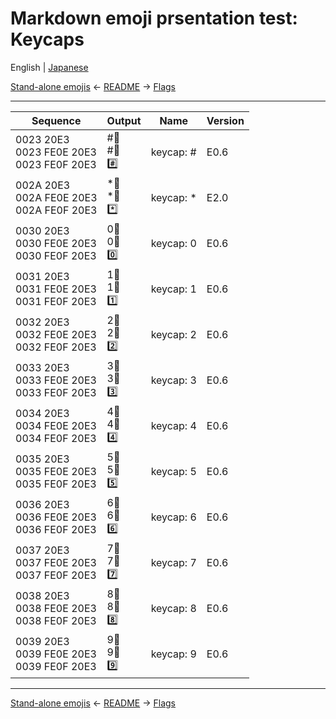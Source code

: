 # Markdown emoji prsentation test: Keycaps

English | [Japanese](../ja/keycaps.md)

[Stand-alone emojis](basic-emojis.md) ← [README](../README.md) → [Flags](flags.md)

----------------------------------------

| Sequence | Output | Name | Version |
| - | - | - | - |
| 0023 20E3<br>0023 FE0E 20E3<br>0023 FE0F 20E3 | #⃣<br>#︎⃣<br>#️⃣ | keycap: # | E0.6 |
| 002A 20E3<br>002A FE0E 20E3<br>002A FE0F 20E3 | *⃣<br>*︎⃣<br>*️⃣ | keycap: * | E2.0 |
| 0030 20E3<br>0030 FE0E 20E3<br>0030 FE0F 20E3 | 0⃣<br>0︎⃣<br>0️⃣ | keycap: 0 | E0.6 |
| 0031 20E3<br>0031 FE0E 20E3<br>0031 FE0F 20E3 | 1⃣<br>1︎⃣<br>1️⃣ | keycap: 1 | E0.6 |
| 0032 20E3<br>0032 FE0E 20E3<br>0032 FE0F 20E3 | 2⃣<br>2︎⃣<br>2️⃣ | keycap: 2 | E0.6 |
| 0033 20E3<br>0033 FE0E 20E3<br>0033 FE0F 20E3 | 3⃣<br>3︎⃣<br>3️⃣ | keycap: 3 | E0.6 |
| 0034 20E3<br>0034 FE0E 20E3<br>0034 FE0F 20E3 | 4⃣<br>4︎⃣<br>4️⃣ | keycap: 4 | E0.6 |
| 0035 20E3<br>0035 FE0E 20E3<br>0035 FE0F 20E3 | 5⃣<br>5︎⃣<br>5️⃣ | keycap: 5 | E0.6 |
| 0036 20E3<br>0036 FE0E 20E3<br>0036 FE0F 20E3 | 6⃣<br>6︎⃣<br>6️⃣ | keycap: 6 | E0.6 |
| 0037 20E3<br>0037 FE0E 20E3<br>0037 FE0F 20E3 | 7⃣<br>7︎⃣<br>7️⃣ | keycap: 7 | E0.6 |
| 0038 20E3<br>0038 FE0E 20E3<br>0038 FE0F 20E3 | 8⃣<br>8︎⃣<br>8️⃣ | keycap: 8 | E0.6 |
| 0039 20E3<br>0039 FE0E 20E3<br>0039 FE0F 20E3 | 9⃣<br>9︎⃣<br>9️⃣ | keycap: 9 | E0.6 |

----------------------------------------

[Stand-alone emojis](basic-emojis.md) ← [README](../README.md) → [Flags](flags.md)
